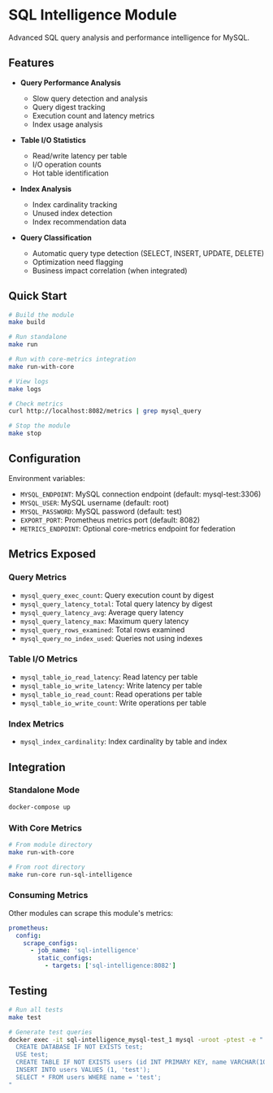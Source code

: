 # SQL Intelligence Module

Advanced SQL query analysis and performance intelligence for MySQL.

## Features

- **Query Performance Analysis**
  - Slow query detection and analysis
  - Query digest tracking
  - Execution count and latency metrics
  - Index usage analysis

- **Table I/O Statistics**
  - Read/write latency per table
  - I/O operation counts
  - Hot table identification

- **Index Analysis**
  - Index cardinality tracking
  - Unused index detection
  - Index recommendation data

- **Query Classification**
  - Automatic query type detection (SELECT, INSERT, UPDATE, DELETE)
  - Optimization need flagging
  - Business impact correlation (when integrated)

## Quick Start

```bash
# Build the module
make build

# Run standalone
make run

# Run with core-metrics integration
make run-with-core

# View logs
make logs

# Check metrics
curl http://localhost:8082/metrics | grep mysql_query

# Stop the module
make stop
```

## Configuration

Environment variables:

- `MYSQL_ENDPOINT`: MySQL connection endpoint (default: mysql-test:3306)
- `MYSQL_USER`: MySQL username (default: root)
- `MYSQL_PASSWORD`: MySQL password (default: test)
- `EXPORT_PORT`: Prometheus metrics port (default: 8082)
- `METRICS_ENDPOINT`: Optional core-metrics endpoint for federation

## Metrics Exposed

### Query Metrics
- `mysql_query_exec_count`: Query execution count by digest
- `mysql_query_latency_total`: Total query latency by digest
- `mysql_query_latency_avg`: Average query latency
- `mysql_query_latency_max`: Maximum query latency
- `mysql_query_rows_examined`: Total rows examined
- `mysql_query_no_index_used`: Queries not using indexes

### Table I/O Metrics
- `mysql_table_io_read_latency`: Read latency per table
- `mysql_table_io_write_latency`: Write latency per table
- `mysql_table_io_read_count`: Read operations per table
- `mysql_table_io_write_count`: Write operations per table

### Index Metrics
- `mysql_index_cardinality`: Index cardinality by table and index

## Integration

### Standalone Mode
```bash
docker-compose up
```

### With Core Metrics
```bash
# From module directory
make run-with-core

# From root directory
make run-core run-sql-intelligence
```

### Consuming Metrics
Other modules can scrape this module's metrics:

```yaml
prometheus:
  config:
    scrape_configs:
      - job_name: 'sql-intelligence'
        static_configs:
          - targets: ['sql-intelligence:8082']
```

## Testing

```bash
# Run all tests
make test

# Generate test queries
docker exec -it sql-intelligence_mysql-test_1 mysql -uroot -ptest -e "
  CREATE DATABASE IF NOT EXISTS test;
  USE test;
  CREATE TABLE IF NOT EXISTS users (id INT PRIMARY KEY, name VARCHAR(100));
  INSERT INTO users VALUES (1, 'test');
  SELECT * FROM users WHERE name = 'test';
"
```